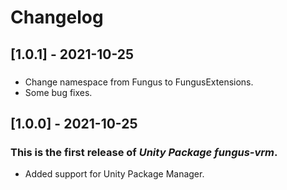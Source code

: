 # Changelog

## [1.0.1] - 2021-10-25
###
- Change namespace from Fungus to FungusExtensions.
- Some bug fixes.


## [1.0.0] - 2021-10-25
### This is the first release of *Unity Package fungus-vrm*.
- Added support for Unity Package Manager.